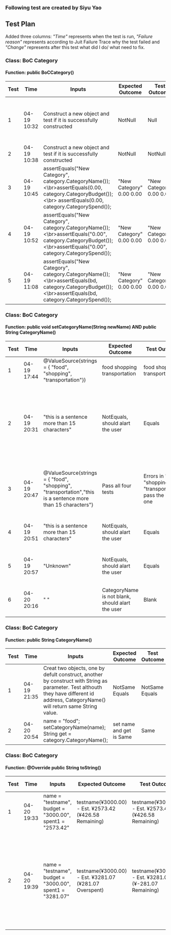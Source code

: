 ### Following test are created by Siyu Yao

## Test Plan
Added three columns: *"Time"* represents when the test is run, *"Failure reason"* represents according to Juit Failure Trace why the test failed and *"Change"* represents after this test what did I do/ what need to fix. 

### Class: BoC Category

#### Function: public BoCCategory()

|Test|Time|Inputs|Expected Outcome|Test Outcome|Result|Failure reason|Change
|----|----|------|----------------|------------|------|------------|------
|1|04-19 10:32|Construct a new object and test if it is successfully constructed|NotNull|Null|Failed|@Before and @After is no longer exist in Junit5, use @BeforeEach and @AfterEach instead|Change the test code: @Before and @After to @BeforeEach and @AfterEach|
|2|04-19 10:38|Construct a new object and test if it is successfully constructed|NotNull|NotNull|Passed|||
|3|04-19 10:45|assertEquals("New Category", category.CategoryName());<\br>assertEquals(0.00, category.CategoryBudget());<\br>  assertEquals(0.00, category.CategorySpend());|"New Category" 0.00 0.00|"New Category" 0.00 0.00|Failed|CategoryBudget methord returns BigDecimal should use String instead of Double|Change the test code to: assertEquals("0.00", category.CategoryBudget());assertEquals("0.00", category.CategorySpend());|
|4|04-19 10:52|assertEquals("New Category", category.CategoryName());<\br>assertEquals("0.00", category.CategoryBudget());<\br>assertEquals("0.00", category.CategorySpend());|"New Category" 0.00 0.00 |"New Category" 0.00 0.00|Failed|Should creat a new BigDecimal value to compare the result |Change the test code to: BigDecimal bd = new BigDecimal("0.00");assertEquals(bd, category.CategoryBudget());assertEquals(bd, category.CategorySpend());|
|5|04-19 11:08|assertEquals("New Category", category.CategoryName());<\br>assertEquals(bd, category.CategoryBudget());<\br>assertEquals(bd, category.CategorySpend());|"New Category" 0.00 0.00 |"New Category" 0.00 0.00|Passed|||


### Class: BoC Category

#### Function: public void setCategoryName(String newName)  AND  public String CategoryName()

|Test|Time|Inputs|Expected Outcome|Test Outcome|Result|Failure reason|Change
|----|----|------|----------------|------------|------|------------|------
|1|04-19 17:44|@ValueSource(strings = { "food", "shopping", "transportation"})|food shopping transportation|food shopping transportation|Passed 3|||
|2|04-19 20:31|"this is a sentence more than 15 characters"|NotEquals, should alart the user|Equals|Faileed|The setCategoryName method couldn't handle this cases|Change the test code to: _try catch exception_ and change the java class code to:  _throws Exception_|
|3|04-19 20:47|@ValueSource(strings = { "food", "shopping", "transportation","this is a sentence more than 15 characters"}|Pass all four tests|Errors in "food" "shopping" "transportation", pass the last one|Errors 3 Passed 1|"Unhandled exception type exception"|Change back the test code and java class code to last modified|
|4|04-19 20:51|"this is a sentence more than 15 characters"|NotEquals, should alart the user|Equals|Failed|The setCategoryName method couldn't handle this cases|**Need improve the java class code**|
|5|04-19 20:57|"Unknown"|NotEquals, should alart the user|Equals|Failed|The setCategoryName method couldn't handle this cases|**Need improve the java class code**|
|6|04-20 20:16|"   "|CategoryName is not blank, should alart the user|Blank|Failed|The setCategoryName method couldn't handle this cases|**Need improve the java class code**|

### Class: BoC Category

#### Function: public String CategoryName() 

|Test|Time|Inputs|Expected Outcome|Test Outcome|Result|Failure reason|Change
|----|----|------|----------------|------------|------|------------|------
|1|04-19 21:35|Creat two objects, one by defult construct, another by construct with String as parameter. Test althouth they have different id address, CategoryName() will return same String value.|NotSame  Equals|NotSame  Equals|Passed|||
|2|04-20 20:54|name = "food"; setCategoryName(name); String get = category.CategoryName();|set name and get is Same|Same|Passed|||


### Class: BoC Category

#### Function: @Override   public String toString()

|Test|Time|Inputs|Expected Outcome|Test Outcome|Result|Failure reason|Change
|----|----|------|----------------|------------|------|------------|------
|1|04-20 19:33|name = "testname", budget = "3000.00", spent1 = "2573.42"|testname(¥3000.00) - Est. ¥2573.42 (¥426.58 Remaining)|testname(¥3000.00) - Est. ¥2573.42 (¥426.58 Remaining)|Passed|||
|2|04-20 19:39|name = "testname", budget = "3000.00", spent1 = "3281.07"|testname(¥3000.00) - Est. ¥3281.07 (¥281.07 Overspent)|testname(¥3000.00) - Est. ¥3281.07 (¥-281.07 Remaining)|Failed|The toString methord cannot handle if the spent is more than budget and return the wrong format|**Need improve the java code**|
